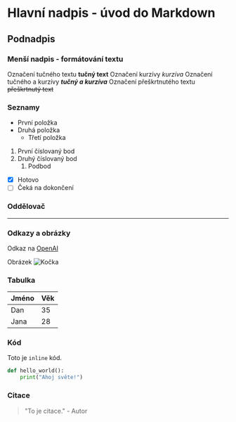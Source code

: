 # Hlavní nadpis - úvod do Markdown

## Podnadpis

### Menší nadpis - formátování textu

Označení tučného textu **tučný text**
Označení kurzívy *kurzíva*
Označení tučného a kurzívy **_tučný a kurzíva_**
Označení přeškrtnutého textu ~~přeškrtnutý text~~

### Seznamy

- První položka
- Druhá položka
  - Třetí položka

1. První číslovaný bod
2. Druhý číslovaný bod
   1. Podbod

- [x] Hotovo
- [ ] Čeká na dokončení

### Oddělovač

---

### Odkazy a obrázky

Odkaz na [OpenAI](https://www.openai.com)

Obrázek ![Kočka](https://placekitten.com/300/200)

### Tabulka

| Jméno | Věk |
|-------|-----|
| Dan   | 35  |
| Jana  | 28  |

### Kód

Toto je `inline` kód.

```python
def hello_world():
    print("Ahoj světe!")
```

### Citace

> "To je citace." - Autor

